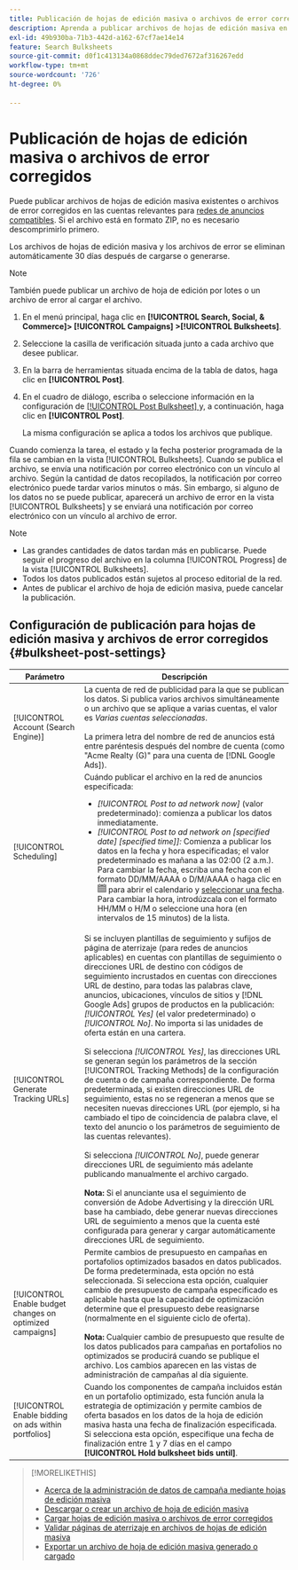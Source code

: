 ```yaml
---
title: Publicación de hojas de edición masiva o archivos de error corregidos
description: Aprenda a publicar archivos de hojas de edición masiva en las redes de anuncios.
exl-id: 49b930ba-71b3-442d-a162-67cf7ae14e14
feature: Search Bulksheets
source-git-commit: d0f1c413134a0868ddec79ded7672af316267edd
workflow-type: tm+mt
source-wordcount: '726'
ht-degree: 0%

---
```


# Publicación de hojas de edición masiva o archivos de error corregidos

Puede publicar archivos de hojas de edición masiva existentes o archivos de error corregidos en las cuentas relevantes para [redes de anuncios compatibles](bulksheet-about.md#bulksheet-functionality-by-network). Si el archivo está en formato ZIP, no es necesario descomprimirlo primero.

Los archivos de hojas de edición masiva y los archivos de error se eliminan automáticamente 30 días después de cargarse o generarse.

>[!NOTE]
>También puede publicar un archivo de hoja de edición por lotes o un archivo de error al cargar el archivo.

1. En el menú principal, haga clic en **[!UICONTROL Search, Social, & Commerce]> [!UICONTROL Campaigns] >[!UICONTROL Bulksheets]**.

1. Seleccione la casilla de verificación situada junto a cada archivo que desee publicar.

1. En la barra de herramientas situada encima de la tabla de datos, haga clic en **[!UICONTROL Post]**.

1. En el cuadro de diálogo, escriba o seleccione información en la configuración de [[!UICONTROL Post Bulksheet] ](#bulksheet-post-settings) y, a continuación, haga clic en **[!UICONTROL Post]**.

   La misma configuración se aplica a todos los archivos que publique.

Cuando comienza la tarea, el estado y la fecha posterior programada de la fila se cambian en la vista [!UICONTROL Bulksheets]. Cuando se publica el archivo, se envía una notificación por correo electrónico con un vínculo al archivo. Según la cantidad de datos recopilados, la notificación por correo electrónico puede tardar varios minutos o más. Sin embargo, si alguno de los datos no se puede publicar, aparecerá un archivo de error en la vista [!UICONTROL Bulksheets] y se enviará una notificación por correo electrónico con un vínculo al archivo de error.

>[!NOTE]
>
>* Las grandes cantidades de datos tardan más en publicarse. Puede seguir el progreso del archivo en la columna [!UICONTROL Progress] de la vista [!UICONTROL Bulksheets].
>* Todos los datos publicados están sujetos al proceso editorial de la red.
>* Antes de publicar el archivo de hoja de edición masiva, puede cancelar la publicación.

## Configuración de publicación para hojas de edición masiva y archivos de error corregidos {#bulksheet-post-settings}

| Parámetro | Descripción |
|----|----|
| [!UICONTROL Account (Search Engine)] | La cuenta de red de publicidad para la que se publican los datos. Si publica varios archivos simultáneamente o un archivo que se aplique a varias cuentas, el valor es <i>Varias cuentas seleccionadas</i>.<br><br>La primera letra del nombre de red de anuncios está entre paréntesis después del nombre de cuenta (como &quot;Acme Realty (G)&quot; para una cuenta de [!DNL Google Ads]). |
| [!UICONTROL Scheduling] | Cuándo publicar el archivo en la red de anuncios especificada:<ul><li><i>[!UICONTROL Post to ad network now]</i> (valor predeterminado): comienza a publicar los datos inmediatamente.</li><li><i>[!UICONTROL Post to ad network on \[specified date\] \[specified time\]]:</i> Comienza a publicar los datos en la fecha y hora especificadas; el valor predeterminado es mañana a las 02:00 (2 a.m.). Para cambiar la fecha, escriba una fecha con el formato DD/MM/AAAA o D/M/AAAA o haga clic en ![Calendario](/help/search-social-commerce/assets/calendar.png "Calendario") para abrir el calendario y [seleccionar una fecha](/help/search-social-commerce/common-tasks/navigation-editing-selection/calendar.md). Para cambiar la hora, introdúzcala con el formato HH/MM o H/M o seleccione una hora (en intervalos de 15 minutos) de la lista.</li></ul> |
| [!UICONTROL Generate Tracking URLs] | Si se incluyen plantillas de seguimiento y sufijos de página de aterrizaje (para redes de anuncios aplicables) en cuentas con plantillas de seguimiento o direcciones URL de destino con códigos de seguimiento incrustados en cuentas con direcciones URL de destino, para todas las palabras clave, anuncios, ubicaciones, vínculos de sitios y [!DNL Google Ads] grupos de productos en la publicación: <i>[!UICONTROL Yes]</i> (el valor predeterminado) o <i>[!UICONTROL No]</i>. No importa si las unidades de oferta están en una cartera.<br><br>Si selecciona <i>[!UICONTROL Yes]</i>, las direcciones URL se generan según los parámetros de la sección [!UICONTROL Tracking Methods] de la configuración de cuenta o de campaña correspondiente. De forma predeterminada, si existen direcciones URL de seguimiento, estas no se regeneran a menos que se necesiten nuevas direcciones URL (por ejemplo, si ha cambiado el tipo de coincidencia de palabra clave, el texto del anuncio o los parámetros de seguimiento de las cuentas relevantes).<br><br>Si selecciona <i>[!UICONTROL No]</i>, puede generar direcciones URL de seguimiento más adelante publicando manualmente el archivo cargado.<br><br><b>Nota:</b> Si el anunciante usa el seguimiento de conversión de Adobe Advertising y la dirección URL base ha cambiado, debe generar nuevas direcciones URL de seguimiento a menos que la cuenta esté configurada para generar y cargar automáticamente direcciones URL de seguimiento. |
| [!UICONTROL Enable budget changes on optimized campaigns] | Permite cambios de presupuesto en campañas en portafolios optimizados basados en datos publicados. De forma predeterminada, esta opción no está seleccionada. Si selecciona esta opción, cualquier cambio de presupuesto de campaña especificado es aplicable hasta que la capacidad de optimización determine que el presupuesto debe reasignarse (normalmente en el siguiente ciclo de oferta).<br><br><b>Nota:</b> Cualquier cambio de presupuesto que resulte de los datos publicados para campañas en portafolios no optimizados se producirá cuando se publique el archivo. Los cambios aparecen en las vistas de administración de campañas al día siguiente. |
| [!UICONTROL Enable bidding on ads within portfolios] | Cuando los componentes de campaña incluidos están en un portafolio optimizado, esta función anula la estrategia de optimización y permite cambios de oferta basados en los datos de la hoja de edición masiva hasta una fecha de finalización especificada. Si selecciona esta opción, especifique una fecha de finalización entre 1 y 7 días en el campo **[!UICONTROL Hold bulksheet bids until]**. |

>[!MORELIKETHIS]
>
>* [Acerca de la administración de datos de campaña mediante hojas de edición masiva](bulksheet-about.md)
>* [Descargar o crear un archivo de hoja de edición masiva](bulksheet-download.md)
>* [Cargar hojas de edición masiva o archivos de error corregidos](bulksheet-upload.md)
>* [Validar páginas de aterrizaje en archivos de hojas de edición masiva](bulksheet-validate-landing-pages.md)
>* [Exportar un archivo de hoja de edición masiva generado o cargado](bulksheet-export.md)
